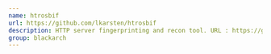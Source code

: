 ```yaml
---
name: htrosbif
url: https://github.com/lkarsten/htrosbif
description: HTTP server fingerprinting and recon tool. URL : https://github.com/lkarsten/htrosbif Groups : blackarch blackarch-fingerprint blackarch-recon
group: blackarch
---
```

